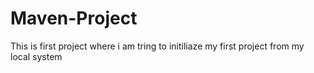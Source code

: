 # Maven-Project
 This is first project where i am tring to initiliaze my first project from my local system
